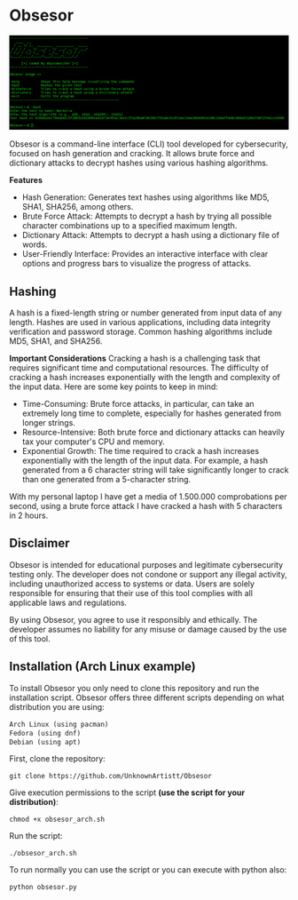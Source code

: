 # Obsesor

<img src="banner.png">

Obsesor is a command-line interface (CLI) tool developed for cybersecurity, focused on hash generation and cracking. It allows brute force and dictionary attacks to decrypt hashes using various hashing algorithms.

<b>Features</b>
- Hash Generation: Generates text hashes using algorithms like MD5, SHA1, SHA256, among others.
- Brute Force Attack: Attempts to decrypt a hash by trying all possible character combinations up to a specified maximum length.
- Dictionary Attack: Attempts to decrypt a hash using a dictionary file of words.
- User-Friendly Interface: Provides an interactive interface with clear options and progress bars to visualize the progress of attacks.

## Hashing

A hash is a fixed-length string or number generated from input data of any length. Hashes are used in various applications, including data integrity verification and password storage. Common hashing algorithms include MD5, SHA1, and SHA256.

<b>Important Considerations</b>
Cracking a hash is a challenging task that requires significant time and computational resources. The difficulty of cracking a hash increases exponentially with the length and complexity of the input data. Here are some key points to keep in mind:

- Time-Consuming: Brute force attacks, in particular, can take an extremely long time to complete, especially for hashes generated from longer strings.
- Resource-Intensive: Both brute force and dictionary attacks can heavily tax your computer's CPU and memory.
- Exponential Growth: The time required to crack a hash increases exponentially with the length of the input data. For example, a hash generated from a 6 character string will take significantly longer to crack than one generated from a 5-character string.

With my personal laptop I have get a media of 1.500.000 comprobations per second, using a brute force attack I have cracked a hash with 5 characters in 2 hours.

## Disclaimer
Obsesor is intended for educational purposes and legitimate cybersecurity testing only. The developer does not condone or support any illegal activity, including unauthorized access to systems or data. Users are solely responsible for ensuring that their use of this tool complies with all applicable laws and regulations.

By using Obsesor, you agree to use it responsibly and ethically. The developer assumes no liability for any misuse or damage caused by the use of this tool.

## Installation (Arch Linux example)

To install Obsesor you only need to clone this repository and run the installation script. Obsesor offers three different scripts depending on what distribution you are using:

    Arch Linux (using pacman)
    Fedora (using dnf)
    Debian (using apt)

First, clone the repository:

    git clone https://github.com/UnknownArtistt/Obsesor

Give execution permissions to the script <b>(use the script for your distribution)</b>:

    chmod +x obsesor_arch.sh

Run the script:

    ./obsesor_arch.sh

To run normally you can use the script or you can execute with python also:

    python obsesor.py
